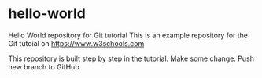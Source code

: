  # hello-world
Hello World repository for Git tutorial
This is an example repository for the Git tutoial on https://www.w3schools.com

This repository is built step by step in the tutorial. 
Make some change.
Push new branch to GitHub
